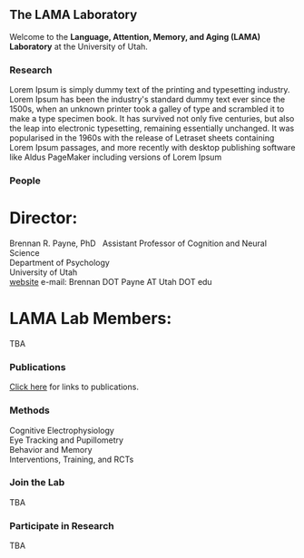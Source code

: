 ## The LAMA Laboratory

Welcome to the **Language, Attention, Memory, and Aging (LAMA) Laboratory** at the University of Utah.

### Research

Lorem Ipsum  is simply dummy text of the printing and typesetting industry. Lorem Ipsum has been the industry's standard dummy text ever since the 1500s, when an unknown printer took a galley of type and scrambled it to make a type specimen book. It has survived not only five centuries, but also the leap into electronic typesetting, remaining essentially unchanged. It was popularised in the 1960s with the release of Letraset sheets containing Lorem Ipsum passages, and more recently with desktop publishing software like Aldus PageMaker including versions of Lorem Ipsum

### People

# Director: 
Brennan R. Payne, PhD    
Assistant Professor of Cognition and Neural Science    
Department of Psychology  
University of Utah  
[website](http://brennanpayne.com)
e-mail: Brennan DOT Payne AT Utah DOT edu

# LAMA Lab Members:
TBA

### Publications

[Click here](http://brennanpayne.weebly.com/publications.html) for links to publications.

### Methods

Cognitive Electrophysiology  
Eye Tracking and Pupillometry  
Behavior and Memory  
Interventions, Training, and RCTs  

### Join the Lab
TBA

### Participate in Research
TBA
